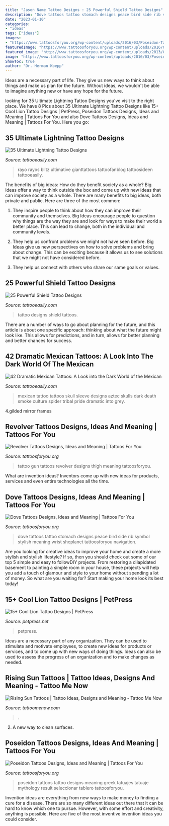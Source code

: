 ```yaml
---
title: "Jason Name Tattoo Designs : 25 Powerful Shield Tattoo Designs"
description: "Dove tattoos tattoo stomach designs peace bird side rib symbol stylish meaning wrist sheplanet tattoosforyou navigation"
date: "2023-01-10"
categories:
- "ideas"
tags: ["ideas"]
images:
- "https://www.tattoosforyou.org/wp-content/uploads/2016/03/Poseidon-Tattoos.jpg"
featuredImage: "https://www.tattoosforyou.org/wp-content/uploads/2016/03/Poseidon-Tattoos.jpg"
featured_image: "http://www.tattoosforyou.org/wp-content/uploads/2013/09/Peace-Dove-Tattoos.jpg"
image: "https://www.tattoosforyou.org/wp-content/uploads/2016/03/Poseidon-Tattoos.jpg"
ShowToc: true
author: "Dr. Herman Koepp"
---
```



Ideas are a necessary part of life. They give us new ways to think about things and make us plan for the future. Without ideas, we wouldn't be able to imagine anything new or have any hope for the future.

	

		
looking for 35 Ultimate Lightning Tattoo Designs you've visit to the right place. We have 8 Pics about 35 Ultimate Lightning Tattoo Designs like 15+ Cool Lion Tattoo Designs | PetPress, Poseidon Tattoos Designs, Ideas and Meaning | Tattoos For You and also Dove Tattoos Designs, Ideas and Meaning | Tattoos For You. Here you go:
		
    
## 35 Ultimate Lightning Tattoo Designs

<img loading=lazy src="http://www.tattooeasily.com/wp-content/uploads/2013/06/125.jpg" onerror="this.onerror=null;this.src='https://tse3.mm.bing.net/th?id=OIP.mfanzaC5cFmEPRRYDZIlegHaGY&amp;pid=15.1';" alt="35 Ultimate Lightning Tattoo Designs">

_Source: tattooeasily.com_

>rayo rayos blitz ultimative gianttattoos tattoofanblog tattoosideen tattooeasily. 

	

The benefits of big ideas: How do they benefit society as a whole?
Big Ideas offer a way to think outside the box and come up with new ideas that can improve society as a whole. There are many benefits to big ideas, both private and public. Here are three of the most common: 
1) They inspire people to think about how they can improve their community and themselves. Big Ideas encourage people to question why things are the way they are and look for ways to make their world a better place. This can lead to change, both in the individual and community levels.

2) They help us confront problems we might not have seen before. Big Ideas give us new perspectives on how to solve problems and bring about change. This can be exciting because it allows us to see solutions that we might not have considered before.

3) They help us connect with others who share our same goals or values.

    
## 25 Powerful Shield Tattoo Designs

<img loading=lazy src="http://www.tattooeasily.com/wp-content/uploads/2013/06/2412.jpg" onerror="this.onerror=null;this.src='https://tse3.mm.bing.net/th?id=OIP.saihIxWgBSdCyXRZWK6_wgHaJ3&amp;pid=15.1';" alt="25 Powerful Shield Tattoo Designs">

_Source: tattooeasily.com_

>tattoo designs shield tattoos. 

	

There are a number of ways to go about planning for the future, and this article is about one specific approach: thinking about what the future might look like. This allows for predictions, and in turn, allows for better planning and better chances for success.

    
## 42 Dramatic Mexican Tattoos: A Look Into The Dark World Of The Mexican

<img loading=lazy src="http://www.tattooeasily.com/wp-content/uploads/2014/05/mexican-skulls-tattoos.jpg" onerror="this.onerror=null;this.src='https://tse2.mm.bing.net/th?id=OIP.od0XpUZucydDrOO6uf2P3AHaLR&amp;pid=15.1';" alt="42 Dramatic Mexican Tattoos: A Look into the Dark World of the Mexican">

_Source: tattooeasily.com_

>mexican tattoo tattoos skull sleeve designs aztec skulls dark death smoke culture spider tribal pride dramatic into grey. 

	

4.gilded mirror frames

    
## Revolver Tattoos Designs, Ideas And Meaning | Tattoos For You

<img loading=lazy src="https://www.tattoosforyou.org/wp-content/uploads/2016/05/Revolver-Tattoo-Designs.jpg" onerror="this.onerror=null;this.src='https://tse3.mm.bing.net/th?id=OIP.eG2lF3BuM5kl9zjNJJh2TAHaKW&amp;pid=15.1';" alt="Revolver Tattoos Designs, Ideas and Meaning | Tattoos For You">

_Source: tattoosforyou.org_

>tattoo gun tattoos revolver designs thigh meaning tattoosforyou. 

	

What are invention ideas?
Inventors come up with new ideas for products, services and even entire technologies all the time.

    
## Dove Tattoos Designs, Ideas And Meaning | Tattoos For You

<img loading=lazy src="http://www.tattoosforyou.org/wp-content/uploads/2013/09/Peace-Dove-Tattoos.jpg" onerror="this.onerror=null;this.src='https://tse4.mm.bing.net/th?id=OIP.oJCu_DiX6wtCfrGpqFuZOQHaJ4&amp;pid=15.1';" alt="Dove Tattoos Designs, Ideas and Meaning | Tattoos For You">

_Source: tattoosforyou.org_

>dove tattoos tattoo stomach designs peace bird side rib symbol stylish meaning wrist sheplanet tattoosforyou navigation. 

	

Are you looking for creative ideas to improve your home and create a more stylish and stylish lifestyle? If so, then you should check out some of our top 5 simple and easy to followDIY projects. From restoring a dilapidated basement to painting a simple room in your house, these projects will help you add a touch of glamour and style to your home without spending a lot of money. So what are you waiting for? Start making your home look its best today!

    
## 15+ Cool Lion Tattoo Designs | PetPress

<img loading=lazy src="https://cdn.petpress.net/wp-content/uploads/2020/04/12005256/cool-lion-tattoo-design.jpg" onerror="this.onerror=null;this.src='https://tse3.mm.bing.net/th?id=OIP.8GpVtJcsqFnlLOFDLP9slAHaMJ&amp;pid=15.1';" alt="15+ Cool Lion Tattoo Designs | PetPress">

_Source: petpress.net_

>petpress. 

	

Ideas are a necessary part of any organization. They can be used to stimulate and motivate employees, to create new ideas for products or services, and to come up with new ways of doing things. Ideas can also be used to assess the progress of an organization and to make changes as needed.

    
## Rising Sun Tattoos | Tattoo Ideas, Designs And Meaning - Tattoo Me Now

<img loading=lazy src="https://www.tattoomenow.com/tattoo-designs/wp-content/uploads/2020/01/Rising-Sun-Tattoo-16.jpg" onerror="this.onerror=null;this.src='https://tse3.mm.bing.net/th?id=OIP.W6y9r8WxnHwisPRl9EK9FgHaJ-&amp;pid=15.1';" alt="Rising Sun Tattoos | Tattoo Ideas, Designs and Meaning - Tattoo Me Now">

_Source: tattoomenow.com_

>. 

	

2. A new way to clean surfaces.

    
## Poseidon Tattoos Designs, Ideas And Meaning | Tattoos For You

<img loading=lazy src="https://www.tattoosforyou.org/wp-content/uploads/2016/03/Poseidon-Tattoos.jpg" onerror="this.onerror=null;this.src='https://tse3.mm.bing.net/th?id=OIP.dPSW_GS0ZCIyRsuADgAuzwHaLH&amp;pid=15.1';" alt="Poseidon Tattoos Designs, Ideas and Meaning | Tattoos For You">

_Source: tattoosforyou.org_

>poseidon tattoos tattoo designs meaning greek tatuajes tatuaje mythology result seleccionar tablero tattoosforyou. 

	

Invention ideas are everything from new ways to make money to finding a cure for a disease. There are so many different ideas out there that it can be hard to know which one to pursue. However, with some effort and creativity, anything is possible. Here are five of the most inventive invention ideas you could consider.

